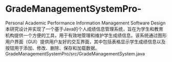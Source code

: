 # GradeManagementSystemPro-
Personal Academic Performance Information Management Software Design  本研究设计并实现了一个基于Java的个人成绩信息管理系统，旨在为学生和教育机构提供一个方便的工具，用于有效地管理和维护学生成绩信息。该系统通过图形用户界面（GUI）提供用户友好的交互界面，其中包括表格显示学生成绩信息以及按钮用于添加、修改、删除、保存和加载数据。
GradeManagementSystemPro/src/GradeManagementSystem.java
